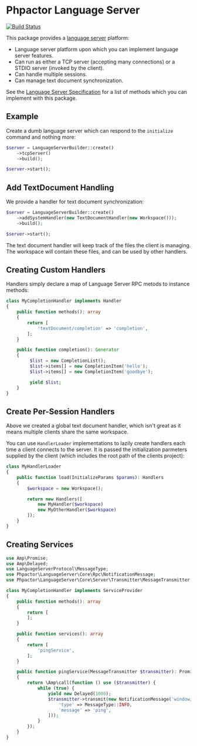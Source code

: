 Phpactor Language Server
========================

[![Build Status](https://travis-ci.org/phpactor/language-server.svg?branch=master)](https://travis-ci.org/phpactor/language-server)

This package provides a [language
server](https://microsoft.github.io/language-server-protocol/specification) platform:

- Language server platform upon which you can implement language server
  features.
- Can run as either a TCP server (accepting many connections) or a STDIO
  server (invoked by the client).
- Can handle multiple sessions.
- Can manage text document synchronization.

See the [Language Server
Specification](https://microsoft.github.io/language-server-protocol/specification)
for a list of methods which you can implement with this package.

Example
-------

Create a dumb language server which can respond to the `initialize` command
and nothing more:

```php
$server = LanguageServerBuilder::create()
    ->tcpServer()
    ->build();

$server->start();
```

Add TextDocument Handling
-------------------------

We provide a handler for text document synchronization:

```php
$server = LanguageServerBuilder::create()
    ->addSystemHandler(new TextDocumentHandler(new Workspace()));
    ->build();

$server->start();
```

The text document handler will keep track of the files the client is managing.
The workspace will contain these files, and can be used by other handlers.

Creating Custom Handlers
------------------------

Handlers simply declare a map of Language Server RPC metods to instance
methods:

```php
class MyCompletionHandler implements Handler
{
    public function methods(): array
    {
        return [
            'textDocument/completion' => 'completion',
        ];
    }

    public function completion(): Generator
    {
         $list = new CompletionList();
         $list->items[] = new CompletionItem('hello');
         $list->items[] = new CompletionItem('goodbye');

         yield $list;
    }
}
```

Create Per-Session Handlers
---------------------------

Above we created a global text document handler, which isn't great as it means
multiple clients share the same workspace.

You can use `HandlerLoader` implementations to lazily create handlers each
time a client connects to the server. It is passed the initialization
parmeters supplied by the client (which includes the root path of the clients
project):

```php
class MyHandlerLoader
{
    public function load(InitializeParams $params): Handlers
    {
        $workspace = new Workspace();

        return new Handlers([
            new MyHandler($workspace)
            new MyOtherHandler($workspace)
        ]);
    }
}
```

Creating Services
-----------------

```php
use Amp\Promise;
use Amp\Delayed;
use LanguageServerProtocol\MessageType;
use Phpactor\LanguageServer\Core\Rpc\NotificationMessage;
use Phpactor\LanguageServer\Core\Server\Transmitter\MessageTransmitter;

class MyCompletionHandler implements ServiceProvider
{
    public function methods(): array
    {
        return [
        ];
    }

    public function services(): array
    {
        return [
            'pingService',
        ];
    }

    public function pingService(MessageTransmitter $transmitter): Promise
    {
        return \Amp\call(function () use ($transmitter) {
            while (true) {
                yield new Delayed(1000);
                $transmitter->transmit(new NotificationMessage('window/logMessage', [
                    'type' => MessageType::INFO,
                    'message' => 'ping',
                ]));
            }
        });
    }
}
```
